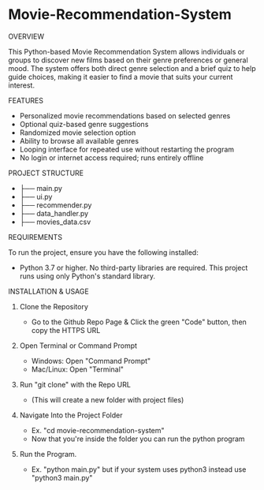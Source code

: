 # Movie-Recommendation-System

OVERVIEW

This Python-based Movie Recommendation System allows individuals or groups to discover new films based on their genre preferences or general mood. The system offers both direct genre selection and a brief quiz to help guide choices, making it easier to find a movie that suits your current interest.

FEATURES

- Personalized movie recommendations based on selected genres
- Optional quiz-based genre suggestions
- Randomized movie selection option
- Ability to browse all available genres
- Looping interface for repeated use without restarting the program
- No login or internet access required; runs entirely offline

PROJECT STRUCTURE

- ├── main.py                                                
- ├── ui.py                                                 
- ├── recommender.py                                          
- ├── data_handler.py                                      
- ├── movies_data.csv                                        

REQUIREMENTS

To run the project, ensure you have the following installed:
- Python 3.7 or higher.
No third-party libraries are required. This project runs using only Python's standard library.



INSTALLATION & USAGE

1. Clone the Repository
   - Go to the Github Repo Page & Click the green "Code" button, then copy the HTTPS URL

2. Open Terminal or Command Prompt
   - Windows: Open "Command Prompt"
   - Mac/Linux: Open "Terminal"

3. Run "git clone" with the Repo URL
   - (This will create a new folder with project files)

4. Navigate Into the Project Folder
   - Ex. "cd movie-recommendation-system"
   - Now that you're inside the folder you can run the python program

5. Run the Program.
   - Ex. "python main.py" but if your system uses python3 instead use "python3 main.py"

